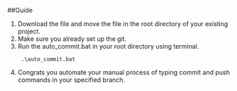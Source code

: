 ##Guide

1. Download the file and move the file in the root directory of your existing project.
2. Make sure you already set up the git.
3. Run the auto_commit.bat in your root directory using terminal.
   ```
    .\auto_commit.bat
   ```
4. Congrats you automate your manual process of typing commit and push commands in your specified branch.
